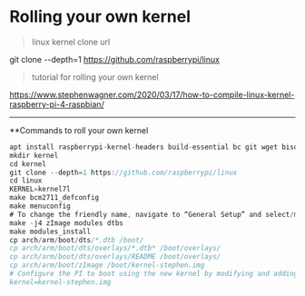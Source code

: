 # Rolling your own kernel

> linux kernel clone url
 
git clone --depth=1 https://github.com/raspberrypi/linux

> tutorial for rolling your own kernel

https://www.stephenwagner.com/2020/03/17/how-to-compile-linux-kernel-raspberry-pi-4-raspbian/

---

**Commands to roll your own kernel

```javascript
apt install raspberrypi-kernel-headers build-essential bc git wget bison flex libssl-dev make libncurses-dev
mkdir kernel
cd kernel
git clone --depth=1 https://github.com/raspberrypi/linux
cd linux
KERNEL=kernel7l
make bcm2711_defconfig
make menuconfig
# To change the friendly name, navigate to “General Setup” and select/modify “Local Version – append to kernel release”.
make -j4 zImage modules dtbs
make modules_install
cp arch/arm/boot/dts/*.dtb /boot/
cp arch/arm/boot/dts/overlays/*.dtb* /boot/overlays/
cp arch/arm/boot/dts/overlays/README /boot/overlays/
cp arch/arm/boot/zImage /boot/kernel-stephen.img
# Configure the PI to boot using the new kernel by modifying and adding the below line to “/boot/config.txt”.
kernel=kernel-stephen.img
```

